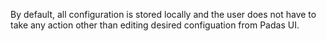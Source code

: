 By default, all configuration is stored locally and the user does not have to take any action other than editing desired configuation from Padas UI.
